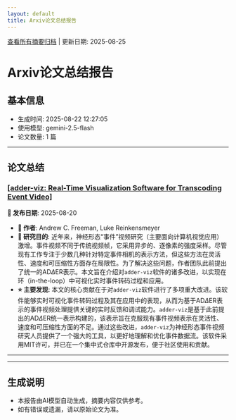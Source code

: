 ```yaml
---
layout: default
title: Arxiv论文总结报告
---
```


[查看所有摘要归档](archive.md) | 更新日期: 2025-08-25

# Arxiv论文总结报告

## 基本信息
- 生成时间: 2025-08-22 12:27:05
- 使用模型: gemini-2.5-flash
- 论文数量: 1 篇

---

## 论文总结

### [[adder-viz: Real-Time Visualization Software for Transcoding Event Video]](http://arxiv.org/abs/2508.14996v1)
<!-- 2025-08-20 -->
**📅 发布日期**: 2025-08-20

*   **👥 作者**: Andrew C. Freeman, Luke Reinkensmeyer
*   **🎯 研究目的**: 近年来，神经形态“事件”视频研究（主要面向计算机视觉应用）激增。事件视频不同于传统视频帧，它采用异步的、逐像素的强度采样。尽管现有工作专注于少数几种针对特定事件相机的表示方法，但这些方法在灵活性、速度和可压缩性方面存在局限性。为了解决这些问题，作者团队此前提出了统一的AD$\Delta$ER表示。本文旨在介绍对`adder-viz`软件的诸多改进，以实现在环（in-the-loop）中可视化实时事件转码过程和应用。
*   **⭐ 主要发现**: 本文的核心贡献在于对`adder-viz`软件进行了多项重大改进。该软件能够实时可视化事件转码过程及其在应用中的表现，从而为基于AD$\Delta$ER表示的事件视频处理提供关键的实时反馈和调试能力。`adder-viz`是基于此前提出的AD$\Delta$ER统一表示构建的，该表示旨在克服现有事件视频表示在灵活性、速度和可压缩性方面的不足。通过这些改进，`adder-viz`为神经形态事件视频研究人员提供了一个强大的工具，以更好地理解和优化事件数据流。该软件采用MIT许可，并已在一个集中式仓库中开源发布，便于社区使用和贡献。

---

---

## 生成说明
- 本报告由AI模型自动生成，摘要内容仅供参考。
- 如有错误或遗漏，请以原始论文为准。